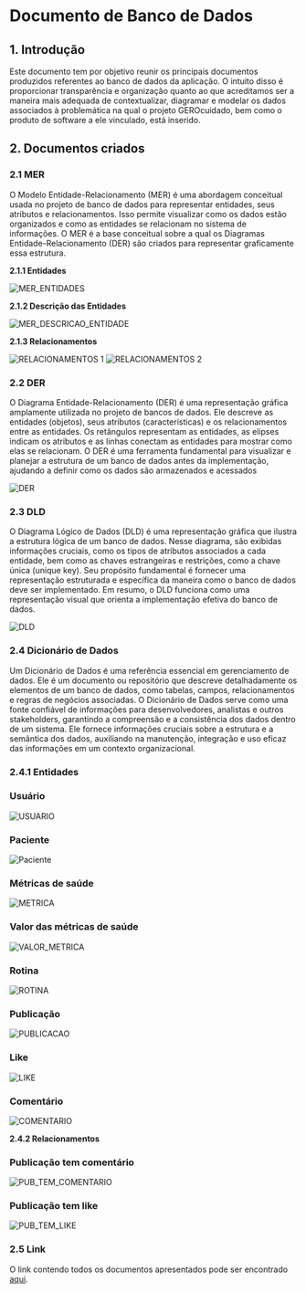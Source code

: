 # <strong> Documento de Banco de Dados </strong>

## <strong> 1. Introdução </strong>
<p>
Este documento tem por objetivo reunir os principais documentos produzidos referentes ao banco de dados da aplicação. O intuito disso é proporcionar transparência e organização quanto ao que acreditamos ser a maneira mais adequada de contextualizar, diagramar e modelar os dados associados à problemática na qual o projeto GEROcuidado, bem como o produto de software a ele vinculado, está inserido.
</p>

## <strong> 2. Documentos criados </strong>

### <strong> 2.1 MER </strong>
<P> O Modelo Entidade-Relacionamento (MER) é uma abordagem conceitual usada no projeto de banco de dados para representar entidades, seus atributos e relacionamentos. Isso permite visualizar como os dados estão organizados e como as entidades se relacionam no sistema de informações. O MER é a base conceitual sobre a qual os Diagramas Entidade-Relacionamento (DER) são criados para representar graficamente essa estrutura.</P>

**<strong> 2.1.1 Entidades </strong>**

![MER_ENTIDADES](/docs/assets/imagens/banco_de_dados/MER/MER_ENTIDADES.png)

**<strong> 2.1.2 Descrição das Entidades </strong>**

![MER_DESCRICAO_ENTIDADE](/docs/assets/imagens/banco_de_dados/MER/DESCRICAO_ENTIDADE.png)

**<strong> 2.1.3 Relacionamentos </strong>**

![RELACIONAMENTOS 1](/docs/assets/imagens/banco_de_dados/MER/RELACIONAMENTOS1.png)
![RELACIONAMENTOS 2](/docs/assets/imagens/banco_de_dados/MER/RELACIONAMENTOS2.png)

### <strong> 2.2 DER </strong>

<p>O Diagrama Entidade-Relacionamento (DER) é uma representação gráfica amplamente utilizada no projeto de bancos de dados. Ele descreve as entidades (objetos), seus atributos (características) e os relacionamentos entre as entidades. Os retângulos representam as entidades, as elipses indicam os atributos e as linhas conectam as entidades para mostrar como elas se relacionam. O DER é uma ferramenta fundamental para visualizar e planejar a estrutura de um banco de dados antes da implementação, ajudando a definir como os dados são armazenados e acessados </p>

![DER](/docs/assets/imagens/banco_de_dados/DER.png)

### <strong> 2.3 DLD </strong>

<p> 
O Diagrama Lógico de Dados (DLD) é uma representação gráfica que ilustra a estrutura lógica de um banco de dados. Nesse diagrama, são exibidas informações cruciais, como os tipos de atributos associados a cada entidade, bem como as chaves estrangeiras e restrições, como a chave única (unique key). Seu propósito fundamental é fornecer uma representação estruturada e específica da maneira como o banco de dados deve ser implementado. Em resumo, o DLD funciona como uma representação visual que orienta a implementação efetiva do banco de dados.</p>

![DLD](/docs/assets/imagens/banco_de_dados/DLD.png)

### <strong> 2.4 Dicionário de Dados </strong>

<p>
Um Dicionário de Dados é uma referência essencial em gerenciamento de dados. Ele é um documento ou repositório que descreve detalhadamente os elementos de um banco de dados, como tabelas, campos, relacionamentos e regras de negócios associadas. O Dicionário de Dados serve como uma fonte confiável de informações para desenvolvedores, analistas e outros stakeholders, garantindo a compreensão e a consistência dos dados dentro de um sistema. Ele fornece informações cruciais sobre a estrutura e a semântica dos dados, auxiliando na manutenção, integração e uso eficaz das informações em um contexto organizacional.
</p>

### <strong> 2.4.1 Entidades </strong>
### Usuário
![USUARIO](/docs/assets/imagens/banco_de_dados/dicionario_de_dados/USUARIO.png)

### Paciente
![Paciente](/docs/assets/imagens/banco_de_dados/dicionario_de_dados/PACIENTE.png)

### Métricas de saúde
![METRICA](/docs/assets/imagens/banco_de_dados/dicionario_de_dados/METRICA_SAUDE.png)

### Valor das métricas de saúde
![VALOR_METRICA](/docs/assets/imagens/banco_de_dados/dicionario_de_dados/VALOR_METRICA.png)

### Rotina
![ROTINA](/docs/assets/imagens/banco_de_dados/dicionario_de_dados/ROTINA.png)

### Publicação
![PUBLICACAO](/docs/assets/imagens/banco_de_dados/dicionario_de_dados/PUBLICACAO.png)

### Like 
![LIKE](/docs/assets/imagens/banco_de_dados/dicionario_de_dados/LIKE.png)

### Comentário 
![COMENTARIO](/docs/assets/imagens/banco_de_dados/dicionario_de_dados/COMENTARIO.png)


**<strong> 2.4.2 Relacionamentos </strong>**
### Publicação tem comentário
![PUB_TEM_COMENTARIO](/docs/assets/imagens/banco_de_dados/dicionario_de_dados/RELACIONAMENTO_COMENTARIO.png)

### Publicação tem like
![PUB_TEM_LIKE](/docs/assets/imagens/banco_de_dados/dicionario_de_dados/RELACIONAMENTO_LIKE.png)

### <strong> 2.5 Link </strong>

O link contendo todos os documentos apresentados pode ser encontrado [aqui](https://docs.google.com/document/d/1Xqe3WFQjvw8OYEYdntZAu6HedWevR1Rj66IXbBPaCsA/edit).

